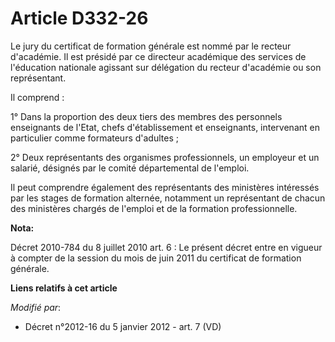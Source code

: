 # Article D332-26

Le jury du certificat de formation générale est nommé par le recteur d'académie. Il est présidé par ce   directeur académique
des services de l'éducation nationale agissant sur délégation du recteur d'académie ou son représentant. 

Il comprend : 

1° Dans la proportion des deux tiers des membres des personnels enseignants de l'Etat, chefs d'établissement et enseignants,
intervenant en particulier comme formateurs d'adultes ; 

2° Deux représentants des organismes professionnels, un employeur et un salarié, désignés par le comité départemental de
l'emploi. 

Il peut comprendre également des représentants des ministères intéressés par les stages de formation alternée, notamment un
représentant de chacun des ministères chargés de l'emploi et de la formation professionnelle.

**Nota:**

Décret 2010-784 du 8 juillet 2010 art. 6 : Le présent décret entre en vigueur à compter de la session du mois de juin 2011 du
certificat de formation générale.

**Liens relatifs à cet article**

_Modifié par_:

  - Décret n°2012-16 du 5 janvier 2012 - art. 7 (VD)
